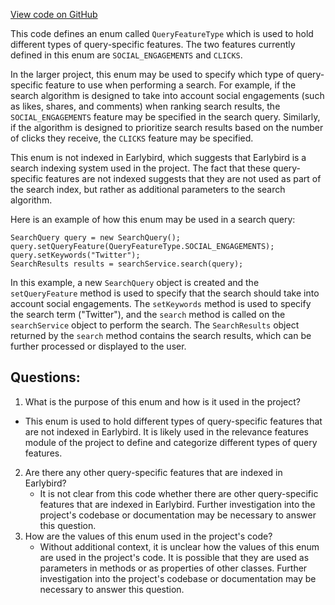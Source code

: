 [View code on GitHub](https://github.com/misbahsy/the-algorithm/src/java/com/twitter/search/common/relevance/features/QueryFeatureType.java)

This code defines an enum called `QueryFeatureType` which is used to hold different types of query-specific features. The two features currently defined in this enum are `SOCIAL_ENGAGEMENTS` and `CLICKS`. 

In the larger project, this enum may be used to specify which type of query-specific feature to use when performing a search. For example, if the search algorithm is designed to take into account social engagements (such as likes, shares, and comments) when ranking search results, the `SOCIAL_ENGAGEMENTS` feature may be specified in the search query. Similarly, if the algorithm is designed to prioritize search results based on the number of clicks they receive, the `CLICKS` feature may be specified.

This enum is not indexed in Earlybird, which suggests that Earlybird is a search indexing system used in the project. The fact that these query-specific features are not indexed suggests that they are not used as part of the search index, but rather as additional parameters to the search algorithm.

Here is an example of how this enum may be used in a search query:

```
SearchQuery query = new SearchQuery();
query.setQueryFeature(QueryFeatureType.SOCIAL_ENGAGEMENTS);
query.setKeywords("Twitter");
SearchResults results = searchService.search(query);
``` 

In this example, a new `SearchQuery` object is created and the `setQueryFeature` method is used to specify that the search should take into account social engagements. The `setKeywords` method is used to specify the search term ("Twitter"), and the `search` method is called on the `searchService` object to perform the search. The `SearchResults` object returned by the `search` method contains the search results, which can be further processed or displayed to the user.
## Questions: 
 1. What is the purpose of this enum and how is it used in the project?
   - This enum is used to hold different types of query-specific features that are not indexed in Earlybird. It is likely used in the relevance features module of the project to define and categorize different types of query features.
2. Are there any other query-specific features that are indexed in Earlybird?
   - It is not clear from this code whether there are other query-specific features that are indexed in Earlybird. Further investigation into the project's codebase or documentation may be necessary to answer this question.
3. How are the values of this enum used in the project's code?
   - Without additional context, it is unclear how the values of this enum are used in the project's code. It is possible that they are used as parameters in methods or as properties of other classes. Further investigation into the project's codebase or documentation may be necessary to answer this question.